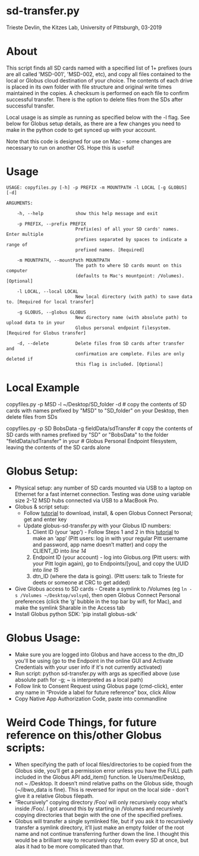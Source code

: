 # sd-transfer.py
Trieste Devlin, the Kitzes Lab, University of Pittsburgh, 03-2019

# About

This script finds all SD cards named with a specified list of 1+ prefixes (ours are all called 'MSD-001', 'MSD-002, etc), and copy all files contained to the local or Globus cloud destination of your choice. The contents of each drive is placed in its own folder with file structure and original write times maintained in the copies. A checksum is performed on each file to confirm successful transfer. There is the option to delete files from the SDs after successful transfer.

Local usage is as simple as running as specified below with the -l flag. See below for Globus setup details, as there are a few changes you need to make in the python code to get synced up with your account.

Note that this code is designed for use on Mac - some changes are necessary to run on another OS. Hope this is useful!

# Usage
```
USAGE: copyfiles.py [-h] -p PREFIX -m MOUNTPATH -l LOCAL [-g GLOBUS] [-d]

ARGUMENTS:

    -h, --help            show this help message and exit

    -p PREFIX, --prefix PREFIX
                          Prefix(es) of all your SD cards' names. Enter multiple
                          prefixes separated by spaces to indicate a range of
                          prefixed names. [Required]

    -m MOUNTPATH, --mountPath MOUNTPATH
                          The path to where SD cards mount on this computer
                          (defaults to Mac's mountpoint: /Volumes). [Optional]

    -l LOCAL, --local LOCAL
                          New local directory (with path) to save data to. [Required for local transfer]

    -g GLOBUS, --globus GLOBUS
                          New directory name (with absolute path) to upload data to in your
                          Globus personal endpoint filesystem. [Required for Globus transfer]

    -d, --delete          Delete files from SD cards after transfer and
                          confirmation are complete. Files are only deleted if
                          this flag is included. [Optional]
```

# Local Example
   copyfiles.py -p MSD -l ~/Desktop/SD_folder -d 
     # copy the contents of SD cards with names prefixed by "MSD" to "SD_folder" on your Desktop, then delete files from SDs
   
   copyfiles.py -p SD BobsData -g fieldData/sdTransfer
     # copy the contents of SD cards with names prefixed by "SD" or "BobsData" to the folder "fieldData/sdTransfer" in your
     # Globus Personal Endpoint filesystem, leaving the contents of the SD cards alone




# Globus Setup:

* Physical setup: any number of SD cards mounted via USB to a laptop on Ethernet for a fast internet connection. Testing was done using variable size 2-12 MSD hubs connected via USB to a MacBook Pro.
* Globus & script setup:
    * Follow [tutorial](https://docs.globus.org/how-to/globus-connect-personal-mac/ "Title") to download, install, & open Globus Connect Personal; get and enter key
    * Update globus-sd-transfer.py with your Globus ID numbers:
        1. Client ID (your ‘app’) - Follow Steps 1 and 2 in this [tutorial](https://globus-sdk-python.readthedocs.io/en/stable/tutorial/ "blah") to make an ‘app’ (Pitt users: log in with your regular Pitt username and password, app name doesn’t matter) and copy the CLIENT_ID into _line 14_
        2. Endpoint ID (your account) - log into Globus.org (Pitt users: with your Pitt login again), go to Endpoints/[you], and copy the UUID into _line 15_
        3. dtn_ID (where the data is going). (Pitt users: talk to Trieste for deets or someone at CRC to get added)
* Give Globus access to SD cards - Create a symlink to /Volumes (eg `ln -s /Volumes ~/Desktop/volsym`), then open Globus Connect Personal preferences (click the ‘g’ bubble in the top bar by wifi, for Mac), and make the symlink Sharable in the Access tab
* Install Globus python SDK: 'pip install globus-sdk'

# Globus Usage:

* Make sure you are logged into Globus and have access to the dtn_ID you'll be using (go to the Endpoint in the online GUI and Activate Credentials with your user info if it's not currently activated)
* Run script: python sd-transfer.py with args as specified above (use absolute path for -g; \~ is interpreted as a local path)
* Follow link to Consent Request using Globus page (cmd-click), enter any name in “Provide a label for future reference” box, click Allow
* Copy Native App Authorization Code, paste into commandline


# Weird Code Things, for future reference on this/other Globus scripts:
* When specifying the path of local files/directories to be copied from the Globus side, you’ll get a permission error unless you have the FULL path included in the Globus API add_item() function. Ie Users/me/Desktop, not \~ /Desktop. It doesn’t mind relative paths on the Globus side, though (\~/ibwo_data is fine). This is reversed for input on the local side - don't give it a relative Globus filepath.
* “Recursively” copying directory /Foo/ will only recursively copy what’s inside /Foo/. I got around this by starting in /Volumes and recursively copying directories that begin with the one of the specified prefixes.
* Globus will transfer a single symlinked file, but if you ask it to recursively transfer a symlink directory, it’ll just make an empty folder of the root name and not continue transferring further down the line. I thought this would be a brilliant way to recursively copy from every SD at once, but alas it had to be more complicated than that.
